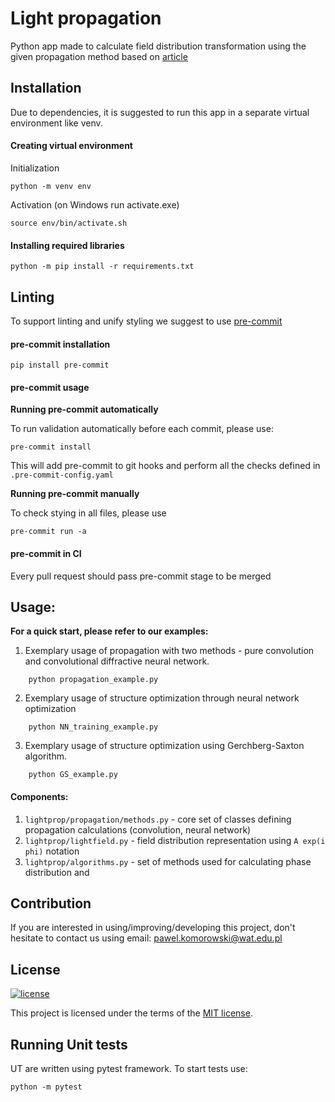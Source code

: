 # Light propagation

Python app made to calculate field distribution transformation using the given propagation method based
on [article](https://www.researchgate.net/publication/357437782_Neural-network_based_approach_to_optimize_THz_computer_generated_holograms)

## Installation

Due to dependencies, it is suggested to run this app in a separate virtual environment like venv.

#### Creating virtual environment

Initialization

    python -m venv env

Activation (on Windows run activate.exe)

    source env/bin/activate.sh

#### Installing required libraries

    python -m pip install -r requirements.txt

## Linting

To support linting and unify styling we suggest to use [pre-commit](https://pre-commit.com)

#### pre-commit installation

    pip install pre-commit

#### pre-commit usage

**Running pre-commit automatically**

To run validation automatically before each commit, please use:

    pre-commit install

This will add pre-commit to git hooks and perform all the checks defined in `.pre-commit-config.yaml`

**Running pre-commit manually**

To check stying in all files, please use

    pre-commit run -a

#### pre-commit in CI

Every pull request should pass pre-commit stage to be merged

## Usage:

****For a quick start, please refer to our examples:****

1. Exemplary usage of propagation with two methods - pure convolution and convolutional diffractive neural network.
```commandline
    python propagation_example.py
```

2. Exemplary usage of structure optimization through neural network optimization
```commandline
    python NN_training_example.py
```

3. Exemplary usage of structure optimization using Gerchberg-Saxton algorithm.
```commandline
    python GS_example.py
```

#### Components:

1. `lightprop/propagation/methods.py` - core set of classes defining propagation calculations (convolution, neural network)
2. `lightprop/lightfield.py` - field distribution representation using `A exp(i phi)`  notation
3. `lightprop/algorithms.py` - set of methods used for calculating phase distribution and 


## Contribution
If you are interested in using/improving/developing this project, don't hesitate to contact us using email: 
pawel.komorowski@wat.edu.pl

## License

[![license](https://img.shields.io/badge/license-MIT-green.svg)](hhttps://github.com/bbrozyna/light-propagation/blob/master/LICENSE)

This project is licensed under the terms of the [MIT license](/LICENSE).

## Running Unit tests

UT are written using pytest framework. To start tests use:

`python -m pytest`
